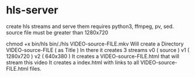 # hls-server
create hls streams and serve them
requires python3, ffmpeg, pv, sed.
source file must be greater than 1280x720

chmod +x bin/hls
bin/./hls VIDEO-source-FILE.mkv
Will create a Directory VIDEO-source-FILE ( as Title )
In there it creates 3 streams v0 ( source ) v1 ( 1280x720 ) v2 ( 640x380 )
It creates a VIDEO-source-FILE.html that will stream this video
It creates a index.html with links to all VIDEO-source-FILE.html files.
